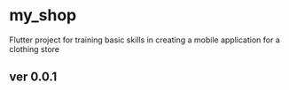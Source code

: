 # my_shop

Flutter project for training basic skills in creating a mobile application for a clothing store

## ver 0.0.1


